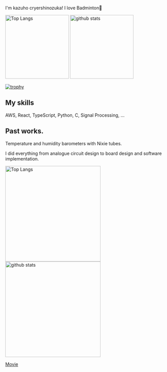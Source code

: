 I'm kazuho cryershinozuka!
I love Badminton🏸

<p align="left"> 
  <img alt="Top Langs" height="200px" src="https://github-readme-stats.vercel.app/api/top-langs/?username=badmintoncryer&layout=compact&show_icons=true&theme=onedark" />
  <img alt="github stats" height="200px" src="https://github-readme-stats.vercel.app/api?username=badmintoncryer&theme=onedark&show_icons=ture" />
</p>

[![trophy](https://github-profile-trophy.vercel.app/?username=badmintoncryer&theme=onedark&column=7)](https://github.com/ryo-ma/github-profile-trophy)


## My skills
AWS, React, TypeScript, Python, C, Signal Processing, ...


## Past works.
Temperature and humidity barometers with Nixie tubes.

I did everything from analogue circuit design to board design and software implementation.


<p align="left"> 
  <img alt="Top Langs" height="300px" src="https://user-images.githubusercontent.com/64848616/221585177-107b6846-eeb8-4d6c-87d1-512ed03a3435.jpg" />
  <img alt="github stats" height="300px" src="https://user-images.githubusercontent.com/64848616/221585191-0335c0a3-731f-4cc2-a930-41afc94decdd.jpg" />
</p>

[Movie](https://user-images.githubusercontent.com/64848616/221582740-e0a4b2ab-accf-4f7c-9ca1-1ef2a64a822d.mp4)


<!---
badmintoncryer/badmintoncryer is a ✨ special ✨ repository because its `README.md` (this file) appears on your GitHub profile.
You can click the Preview link to take a look at your changes.
--->
